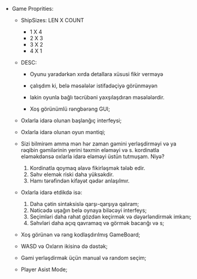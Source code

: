 * Game Proprities:
  * ShipSizes: LEN X COUNT
    - 1 X 4
    - 2 X 3
    - 3 X 2
    - 4 X 1

  * DESC:
    * Oyunu yaradərkən xırda detallara xüsusi fikir verməyə
    * çalışdım ki, belə məsələlər istifadəçiyə görünməyən
    * lakin oyunla bağlı təcrübəni yaxşılaşdıran məsələlərdir.
   
    * Xoş görünümlü rəngbərəng GUI;
   * Oxlarla idarə olunan başlanğıç interfeysi;
   * Oxlarla idarə olunan oyun məntiqi;
    
   * Sizi bilmirəm amma mən hər zaman gəmini
    yerləşdirməyi və ya rəqibin gəmilərinin yerini
    təxmin eləməyi və s. kordinatla eləməkdənsə
    oxlarla idarə eləməyi üstün tutmuşam. Niyə?
	 
     1) Kordinatla qoymaq əlavə fikirləşmək tələb edir.
     2) Səhv elemək riski daha yüksəkdir.
     3) Hamı tərəfindən kifayət qədər anlaşılmır.
	 
  * Oxlarla idarə etdikdə isə:
 
    1) Daha çətin sintaksislə qarşı-qarşıya qalıram;
    2) Nəticədə uşağın belə oynaya biləcəyi interfeys;
    3) Seçimləri daha rahat gözdən keçirmək və dəyərləndirmək imkanı;
    4) Səhvləri daha açıq qavramaq və görmək bacarığı və s;

  * Xoş görünən və rəng kodlaşdırılmış GameBoard;
  * WASD və Oxların ikisinə də dəstək;
  * Gəmi yerləşdirmək üçün manual və random seçim;
  * Player Asist Mode;
